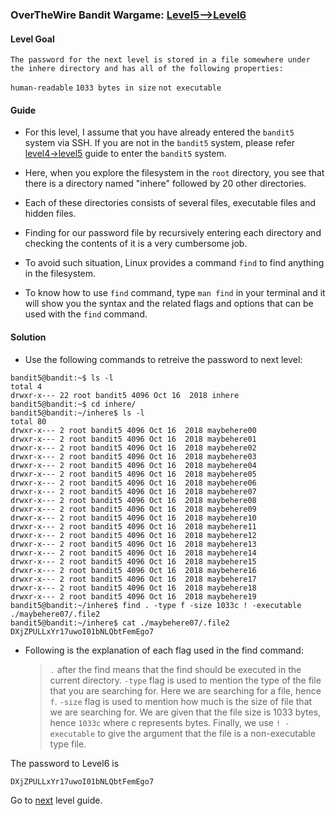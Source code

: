 ### OverTheWire Bandit Wargame: [Level5-->Level6](https://overthewire.org/wargames/bandit/bandit6.html)

#### Level Goal

`The password for the next level is stored in a file somewhere under the inhere directory and has all of the following properties:`

`human-readable`
`1033 bytes in size`
`not executable`

#### Guide

* For this level, I assume that you have already entered the `bandit5` system via SSH. If you are not in the `bandit5` system, please refer [level4->level5](https://github.com/jugnumisal/Overthewire-Bandit-Wargame-Solution/blob/master/Level4-%3ELevel5.md) guide to enter the `bandit5` system.

* Here, when you explore the filesystem in the `root` directory, you see that there is a directory named "inhere" followed by 20 other directories.

* Each of these directories consists of several files, executable files and hidden files.

* Finding for our password file by recursively entering each directory and checking the contents of it is a very cumbersome job.

* To avoid such situation, Linux provides a command `find` to find anything in the filesystem.

* To know how to use `find` command, type `man find` in your terminal and it will show you the syntax and the related flags and options that can be used with the `find` command.

#### Solution

* Use the following commands to retreive the password to next level:

```shell
bandit5@bandit:~$ ls -l
total 4
drwxr-x--- 22 root bandit5 4096 Oct 16  2018 inhere
bandit5@bandit:~$ cd inhere/
bandit5@bandit:~/inhere$ ls -l
total 80
drwxr-x--- 2 root bandit5 4096 Oct 16  2018 maybehere00
drwxr-x--- 2 root bandit5 4096 Oct 16  2018 maybehere01
drwxr-x--- 2 root bandit5 4096 Oct 16  2018 maybehere02
drwxr-x--- 2 root bandit5 4096 Oct 16  2018 maybehere03
drwxr-x--- 2 root bandit5 4096 Oct 16  2018 maybehere04
drwxr-x--- 2 root bandit5 4096 Oct 16  2018 maybehere05
drwxr-x--- 2 root bandit5 4096 Oct 16  2018 maybehere06
drwxr-x--- 2 root bandit5 4096 Oct 16  2018 maybehere07
drwxr-x--- 2 root bandit5 4096 Oct 16  2018 maybehere08
drwxr-x--- 2 root bandit5 4096 Oct 16  2018 maybehere09
drwxr-x--- 2 root bandit5 4096 Oct 16  2018 maybehere10
drwxr-x--- 2 root bandit5 4096 Oct 16  2018 maybehere11
drwxr-x--- 2 root bandit5 4096 Oct 16  2018 maybehere12
drwxr-x--- 2 root bandit5 4096 Oct 16  2018 maybehere13
drwxr-x--- 2 root bandit5 4096 Oct 16  2018 maybehere14
drwxr-x--- 2 root bandit5 4096 Oct 16  2018 maybehere15
drwxr-x--- 2 root bandit5 4096 Oct 16  2018 maybehere16
drwxr-x--- 2 root bandit5 4096 Oct 16  2018 maybehere17
drwxr-x--- 2 root bandit5 4096 Oct 16  2018 maybehere18
drwxr-x--- 2 root bandit5 4096 Oct 16  2018 maybehere19
bandit5@bandit:~/inhere$ find . -type f -size 1033c ! -executable
./maybehere07/.file2
bandit5@bandit:~/inhere$ cat ./maybehere07/.file2
DXjZPULLxYr17uwoI01bNLQbtFemEgo7
```
* Following is the explanation of each flag used in the find command:
    > `.` after the find means that the find should be executed in the current directory.
    > `-type` flag is used to mention the type of the file that you are searching for. Here we are searching for a file, hence `f`.
    > `-size` flag is used to mention how much is the size of file that we are searching for. We are given that the file size is 1033 bytes, hence `1033c` where c represents bytes.
    > Finally, we use `! -executable` to give the argument that the file is a non-executable type file.

The password to Level6 is
```shell
DXjZPULLxYr17uwoI01bNLQbtFemEgo7
```

Go to [next](https://github.com/jugnumisal/Overthewire-Bandit-Wargame-Solution/blob/master/Level6-%3ELevel7.md) level guide.